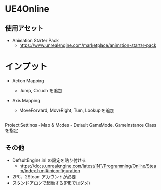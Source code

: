 # UE4Online

## 使用アセット

* Animation Starter Pack
    * https://www.unrealengine.com/marketplace/animation-starter-pack

# インプット

* Action Mapping
    * Jump, Crouch を追加
    
* Axis Mapping
    * MoveForward, MoveRight, Turn, Lookup を追加

##

Project Settings - Map & Modes - Default GameMode, GameInstance Class を指定

<!--
Project Settings - General Settings - Game Viewport Client Class, を指定
-->

## その他

* DefaultEngine.ini の設定を貼り付ける
  * https://docs.unrealengine.com/latest/INT/Programming/Online/Steam/index.html#iniconfiguration
* 2PC、2Steam アカウントが必要
* スタンドアロンで起動する(PIEではダメ)
